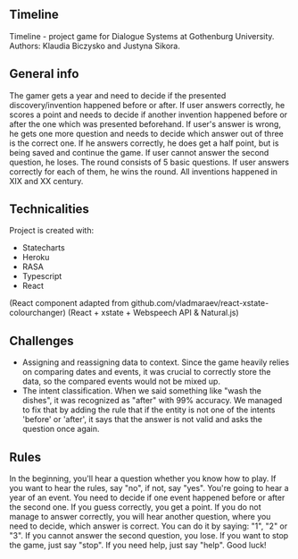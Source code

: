 ## Timeline
Timeline - project game for Dialogue Systems at Gothenburg University.
Authors: Klaudia Biczysko and Justyna Sikora.


## General info
The gamer gets a year and need to decide if the presented discovery/invention happened before or after.
If user answers correctly, he scores a point and needs to decide if another invention happened before or after the one which was presented beforehand.
If user's answer is wrong, he gets one more question and needs to decide which answer
out of three is the correct one.
If he answers correctly, he does get a half point, but is being saved and continue the game. If user cannot answer the second question, he loses. 
The round consists of 5 basic questions. If user answers correctly for each of them, he wins the round. 
All inventions happened in XIX and XX century.

## Technicalities
Project is created with:
* Statecharts
* Heroku
* RASA
* Typescript
* React

(React component adapted from github.com/vladmaraev/react-xstate-colourchanger)
(React + xstate + Webspeech API & Natural.js)

## Challenges
* Assigning and reassigning data to context.
Since the game heavily relies on comparing dates and events, it was crucial to correctly store the data, so the compared events would not be mixed up.
* The intent classification.
When we said something like "wash the dishes", it was recognized as "after" with 99% accuracy. We managed to fix that by adding the rule that if the entity is not one of the intents 'before' or 'after', it says that the answer is not valid and asks the question once again.

## Rules
In the beginning, you'll hear a question whether you know how to play. If you want to hear the rules, say "no", if not, say "yes".
You're going to hear a year of an event. You need to decide if one event happened before or after the second one. If you guess correctly, you get a point. If you do not manage to answer correctly, you will hear another question, where you
need to decide, which answer is correct. You can do it by saying: "1", "2" or "3". If you cannot answer the second question, you lose. 
If you want to stop the game, just say "stop". If you need help, just say "help".
Good luck!
